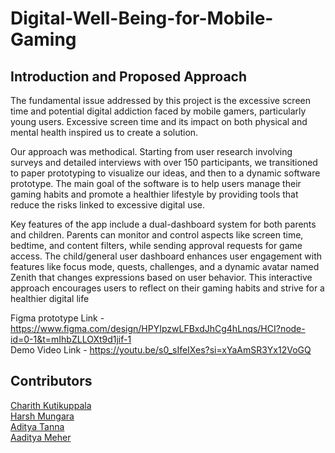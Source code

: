 # Digital-Well-Being-for-Mobile-Gaming

## Introduction and Proposed Approach
The fundamental issue addressed by this project is the excessive screen time and potential digital addiction faced by mobile gamers, particularly young users. Excessive screen time and its impact on both physical and mental health inspired us to create a solution.

Our approach was methodical. Starting from user research involving surveys and detailed interviews with over 150 participants, we transitioned to paper prototyping to visualize our ideas, and then to a dynamic software prototype. The main goal of the software is to help users manage their gaming habits and promote a healthier lifestyle by providing tools that reduce the risks linked to excessive digital use.

Key features of the app include a dual-dashboard system for both parents and children. Parents can monitor and control aspects like screen time, bedtime, and content filters, while sending approval requests for game access. The child/general user dashboard enhances user engagement with features like focus mode, quests, challenges, and a dynamic avatar named Zenith that changes expressions based on user behavior. This interactive approach encourages users to reflect on their gaming habits and strive for a healthier digital life

Figma prototype Link - https://www.figma.com/design/HPYIpzwLFBxdJhCg4hLnqs/HCI?node-id=0-1&t=mIhbZLLOXt9d1jif-1  
Demo Video Link - https://youtu.be/s0_sIfeIXes?si=xYaAmSR3Yx12VoGQ  

## Contributors

[Charith Kutikuppala](https://github.com/itsmeck24)  
[Harsh Mungara](https://github.com/Harsh62004)    
[Aditya Tanna](https://github.com/adityatanna29)   
[Aaditya Meher](https://github.com/AadiM07)   
